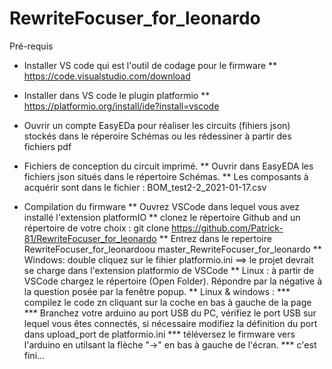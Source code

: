 # RewriteFocuser_for_leonardo


Pré-requis

* Installer VS code qui est l'outil de codage pour le firmware
** https://code.visualstudio.com/download
* Installer dans VS code le plugin platformio
** https://platformio.org/install/ide?install=vscode
* Ouvrir un compte EasyEDa pour réaliser les circuits (fihiers json) stockés dans le réperoire Schémas ou les rédessiner à partir des fichiers pdf

* Fichiers de conception du circuit imprimé.
** Ouvrir dans EasyEDA les fichiers json situés dans le répertoire Schémas.
** Les composants à acquérir sont dans le fichier : BOM_test2-2_2021-01-17.csv

* Compilation du firmware
** Ouvrez VSCode dans lequel vous avez installé l'extension platformIO
** clonez le répertoire Github and un répertoire de votre choix : git clone https://github.com/Patrick-81/RewriteFocuser_for_leonardo
** Entrez dans le repertoire RewriteFocuser_for_leonardoou master_RewriteFocuser_for_leonardo
** Windows: double cliquez sur le fihier platformio.ini ==> le projet devrait se charge dans l'extension platformio de VSCode
** Linux : à partir de VSCode chargez le répertoire (Open Folder). Répondre par la négative à la question posée par la fenêtre popup.
** Linux & windows : 
*** compilez le code zn cliquant sur la coche en bas à gauche de la page
*** Branchez votre arduino au port USB du PC, vérifiez le port USB sur lequel vous êtes connectés, si nécessaire modifiez la définition du port dans upload_port de platformio.ini
*** téléversez le firmware vers l'arduino en utilsant la flèche "->" en bas à gauche de l'écran.
*** c'est fini...
